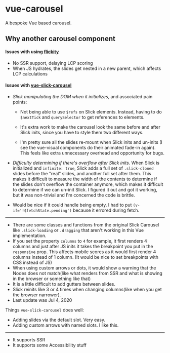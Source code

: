 # vue-carousel

A bespoke Vue based carousel.

## Why another carousel component

#### Issues with using [flickity](https://flickity.metafizzy.co/)

- No SSR support, delaying LCP scoring
- When JS hydrates, the slides get nested in a new parent, which affects LCP calculations

#### Issues with [vue-slick-carousel](https://github.com/gs-shop/vue-slick-carousel)

- *Slick manipulating the DOM when it initializes*, and associated pain points:

    - Not being able to use `$refs` on Slick elements.  Instead, having to do `$nextTick` and `querySelector` to get references to elements.

    - It's extra work to make the carousel look the same before and after Slick inits, since you have to style them two different ways.

    - I'm pretty sure all the slides re-mount when Slick inits and un-inits (I see the vue-visual components do their animated fade-in again).  This feels like extra unnecessary overhead and opportunity for bugs.

- *Difficulty determining if there's overflow after Slick inits*.  When Slick is initialized and `infinite: true`, Slick adds a full set of `.slick-cloned` slides before the "real" slides, and another full set after them.  This makes it difficult to measure the width of the contents to determine if the slides don't overflow the container anymore, which makes it difficult to determine if we can un-init Slick.  I figured it out and got it working, but it was non-trivial and I'm concerned the code is brittle.

- Would be nice if it could handle being empty.  I had to put `(v-if='!$fetchState.pending')` because it errored during fetch.

-----

- There are some classes and functions from the original Slick Carousel like `.slick-loading` or `.dragging` that aren't working in this Vue implementation. 
- If you set the property `columns` to `4` for example, it first renders 4 columns and just after JS inits it takes the breakpoint you put in the `responsive` prop. This affects mobile scores as it would first render 4 columns instead of 1 column. (It would be nice to set breakpoints with CSS instead of JS)
- When using custom arrows or dots, it would show a warning that the Nodes does not match(like what renders from SSR and what is showing in the browser or something like that)
- It is a little difficult to add gutters between slides.
- Slick reinits like 3 or 4 times when changing columns(like when you get the browser narrower).
- Last update was Jul 4, 2020


Things `vue-slick-carousel` does well:

- Adding slides via the default slot.  Very easy.
- Adding custom arrows with named slots.  I like this.

----
- It supports SSR
- It supports some Accessibility stuff
